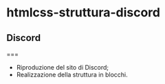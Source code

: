 # htmlcss-struttura-discord

## Discord

===

- Riproduzione del sito di Discord;
- Realizzazione della struttura in blocchi.